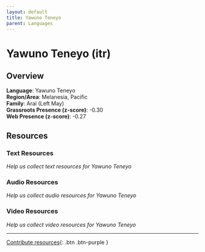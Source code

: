 ```yaml
---
layout: default
title: Yawuno Teneyo
parent: Languages
---
```


# Yawuno Teneyo (itr)

## Overview

**Language**: Yawuno Teneyo  
**Region/Area**: Melanesia, Pacific  
**Family**: Arai (Left May)  
**Grassroots Presence (z-score)**: -0.30  
**Web Presence (z-score)**: -0.27  

## Resources

### Text Resources
*Help us collect text resources for Yawuno Teneyo*

### Audio Resources
*Help us collect audio resources for Yawuno Teneyo*

### Video Resources
*Help us collect video resources for Yawuno Teneyo*

---

[Contribute resources](https://forms.office.com/e/1SfLJx3u1r){: .btn .btn-purple }

